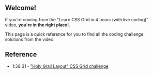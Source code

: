 ## Welcome!

If you're coming from the "Learn CSS Grid in 4 hours (with live coding)" video, **you're in the right place!**.

This page is a quick reference for you to find all the coding challenge solutions from the video.

## Reference

* 1:36:31 - ["Holy Grail Layout" CSS Grid challenge](https://codepen.io/zg_dev/pen/abpEzRd)
